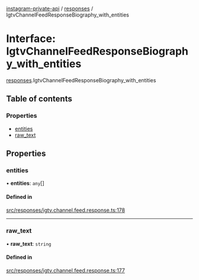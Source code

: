 [instagram-private-api](../../README.md) / [responses](../../modules/responses.md) / IgtvChannelFeedResponseBiography_with_entities

# Interface: IgtvChannelFeedResponseBiography\_with\_entities

[responses](../../modules/responses.md).IgtvChannelFeedResponseBiography_with_entities

## Table of contents

### Properties

- [entities](IgtvChannelFeedResponseBiography_with_entities.md#entities)
- [raw\_text](IgtvChannelFeedResponseBiography_with_entities.md#raw_text)

## Properties

### entities

• **entities**: `any`[]

#### Defined in

[src/responses/igtv.channel.feed.response.ts:178](https://github.com/Nerixyz/instagram-private-api/blob/b3351b9/src/responses/igtv.channel.feed.response.ts#L178)

___

### raw\_text

• **raw\_text**: `string`

#### Defined in

[src/responses/igtv.channel.feed.response.ts:177](https://github.com/Nerixyz/instagram-private-api/blob/b3351b9/src/responses/igtv.channel.feed.response.ts#L177)
